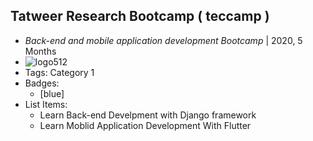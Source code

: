 ## Tatweer Research Bootcamp ( teccamp ) 
- *Back-end and mobile application development Bootcamp* | 2020, 5 Months
- ![logo512](https://media.licdn.com/dms/image/C4D0BAQF8PIEST6mDNw/company-logo_200_200/0/1610021671012?e=1695859200&v=beta&t=2-_Ti_AKoc_suyWGcGPS3ReGIMWe7idQmeHNfFrvV6w)
- Tags: Category 1
- Badges:
  -  [blue]
- List Items:
  - Learn Back-end Develpment with Django framework 
  - Learn Moblid Application Development With Flutter
